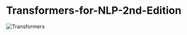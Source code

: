 # Transformers-for-NLP-2nd-Edition
![Transformers](https://github.com/Denis2054/Transformers-for-NLP-2nd-Edition/blob/main/Transformers_Rothman.jpg?raw=true)

